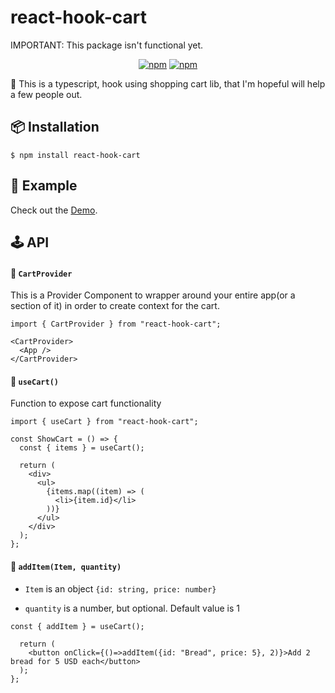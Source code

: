 # react-hook-cart

IMPORTANT: This package isn't functional yet.

<div align="center">
    
[![npm](https://img.shields.io/badge/Build%20with-Typescript-blue?style=for-the-badge)](https://www.typescriptlang.org/)
[![npm](https://img.shields.io/bundlephobia/minzip/react-hook-cart?style=for-the-badge)](https://bundlephobia.com/result?p=react-hook-cart@1.0.0)

</div>

🛒 This is a typescript, hook using shopping cart lib, that I'm hopeful will help a few people out.


<h2>📦 Installation</h2>

    $ npm install react-hook-cart

<h2>📖 Example</h2>

Check out the <a href="https://codesandbox.io/s/react-hook-cart-example-gnxl1">Demo</a>.

<h2>🕹 API</h2>

#### 🔗 `CartProvider`

This is a Provider Component to wrapper around your entire app(or a section of it) in order to create context for the cart.

```tsx
import { CartProvider } from "react-hook-cart";

<CartProvider>
  <App />
</CartProvider>
```

#### 🔗 `useCart()`

Function to expose cart functionality

```tsx
import { useCart } from "react-hook-cart";

const ShowCart = () => {
  const { items } = useCart();

  return (
    <div>
      <ul>
        {items.map((item) => (
          <li>{item.id}</li>
        ))}
      </ul>
    </div>
  );
};
```

#### 🔗 `addItem(Item, quantity)`

- `Item` is an object `{id: string, price: number}`

- `quantity` is a number, but optional. Default value is 1

```tsx
const { addItem } = useCart();

  return (
    <button onClick={()=>addItem({id: "Bread", price: 5}, 2)}>Add 2 bread for 5 USD each</button> 
  );
};
```


